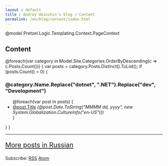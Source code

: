 ```yaml
---
layout : default
title : Andrey Akinshin's blog / Content
permalink: /en/blog/content/index.html
---
```

@model Pretzel.Logic.Templating.Context.PageContext

<h2>Content</h2>
<div>
@foreach(var category in Model.Site.Categories.OrderByDescending(c => c.Posts.Count()))
{
    var posts = category.Posts.Distinct().ToList();
    if (posts.Count() > 0)
    {
        <h3 id="@category.Name">@category.Name.Replace("dotnet", ".NET").Replace("dev", "Development")</h3>
        <ul>
        @foreach(var post in posts)
        {
            <li><a href='@post.Url.Replace("index.html", "")'>@post.Title</a> <i>(@post.Date.ToString("MMMM dd, yyyy", new System.Globalization.CultureInfo("en-US")))</i></li>
        }
        </ul>
    }
}
</div>
<hr />
<p style="font-size:150%"><a href="/ru/blog/content/">More posts in Russian</a></p>
<p>Subscribe: <a href="/en/rss.xml">RSS</a> <a href="/en/atom.xml">Atom</a></p>